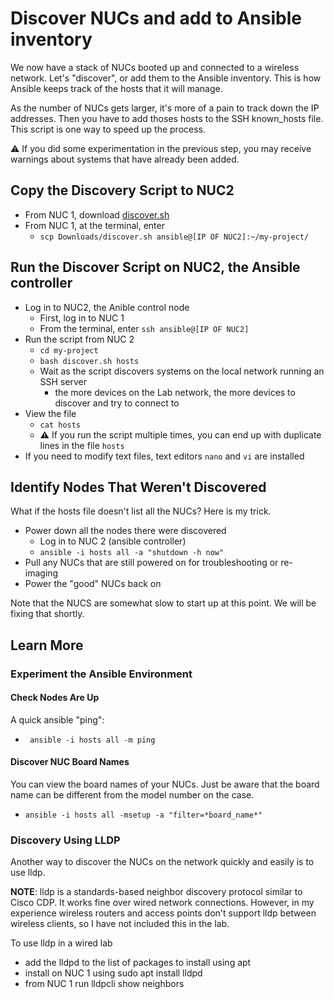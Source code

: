 # Discover NUCs and add to Ansible inventory
We now have a stack of NUCs booted up and connected to a wireless network. Let's "discover", or add them to the Ansible inventory. This is how Ansible keeps track of the hosts that it will manage.

As the number of NUCs gets larger, it's more of a pain to track down the IP addresses. Then you have to add thoses hosts to the SSH known_hosts file. This script is one way to speed up the process.

⚠️ If you did some experimentation in the previous step, you may receive warnings about systems that have already been added.

## Copy the Discovery Script to NUC2
- From NUC 1, download [discover.sh](discover.sh)
- From NUC 1, at the terminal, enter
  - `scp Downloads/discover.sh ansible@[IP OF NUC2]:~/my-project/`

## Run the Discover Script on NUC2, the Ansible controller
- Log in to NUC2, the Anible control node
  - First, log in to NUC 1
  - From the terminal, enter `ssh ansible@[IP OF NUC2]`
- Run the script from NUC 2
  - `cd my-project`
  - `bash discover.sh hosts`
  - Wait as the script discovers systems on the local network running an SSH server
    - the more devices on the Lab network, the more devices to discover and try to connect to
- View the file
  - `cat hosts`
  - ⚠️ If you run the script multiple times, you can end up with duplicate lines in the file `hosts`
- If you need to modify text files, text editors `nano` and `vi` are installed

## Identify Nodes That Weren't Discovered
What if the hosts file doesn't list all the NUCs? Here is my trick.
- Power down all the nodes there were discovered
  - Log in to NUC 2 (ansible controller)
  - `ansible -i hosts all -a "shutdown -h now"`
- Pull any NUCs that are still powered on for troubleshooting or re-imaging
- Power the "good" NUCs back on

Note that the NUCS are somewhat slow to start up at this point. We will be fixing that shortly.

## Learn More
### Experiment the Ansible Environment
#### Check Nodes Are Up
A quick ansible "ping":
- ` ansible -i hosts all -m ping`
#### Discover NUC Board Names
You can view the board names of your NUCs. Just be aware that the board name can be different from the model number on the case.
- `ansible -i hosts all -msetup -a "filter=*board_name*"`
### Discovery Using LLDP
Another way to discover the NUCs on the network quickly and easily is to use lldp.

**NOTE**: lldp is a standards-based neighbor discovery protocol similar to Cisco CDP. It works fine over wired network connections. However, in my experience wireless routers and access points don't support lldp between wireless clients, so I have not included this in the lab.

To use lldp in a wired lab
- add the lldpd to the list of packages to install using apt
- install on NUC 1 using sudo apt install lldpd
- from NUC 1 run lldpcli show neighbors
